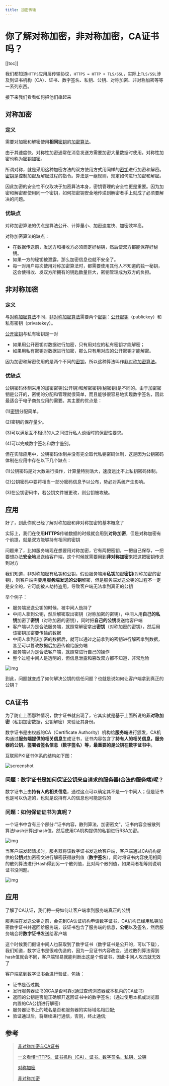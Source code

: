 ```yaml
---
title: 加密传输
---
```


# 你了解对称加密，非对称加密，CA证书吗？

[[toc]]

我们都知道`HTTPS`应用层传输协议，`HTTPS = HTTP + TLS/SSL`，实际上`TLS/SSL`涉及到证书机构（CA）、证书、数字签名、私钥、公钥、对称加密、非对称加密等等一系列东西。

接下来我们看看如何把他们串起来

## 对称加密

### 定义

需要对加密和解密使用**相同**[密钥](https://baike.baidu.com/item/密钥)的[加密算法](https://baike.baidu.com/item/加密算法)。

由于其速度快，对称性加密通常在消息发送方需要加密大量数据时使用。对称性加密也称为[密钥加密](https://baike.baidu.com/item/密钥加密)。

所谓对称，就是采用这种加密方法的双方使用方式用同样的[密钥](https://baike.baidu.com/item/密钥)进行加密和解密。[密钥](https://baike.baidu.com/item/密钥)是控制加密及解密过程的指令。算法是一组规则，规定如何进行加密和解密。

因此加密的安全性不仅取决于加密算法本身，密钥管理的安全性更是重要。因为加密和解密都使用同一个密钥，如何把密钥安全地传递到解密者手上就成了必须要解决的问题。

### 优缺点

对称加密算法的优点是算法公开、计算量小、加密速度快、加密效率高。

对称加密算法的缺点：

- 在数据传送前，发送方和接收方必须商定好秘钥，然后使双方都能保存好秘钥。
- 如果一方的秘钥被泄露，那么加密信息也就不安全了。
- 每一对用户每次使用对称加密算法时，都需要使用其他人不知道的独一秘钥，这会使得收、发双方所拥有的钥匙数量巨大，密钥管理成为双方的负担。

## 非对称加密

### 定义

与[对称加密算法](https://baike.baidu.com/item/对称加密算法/211953)不同，[非对称加密算法](https://baike.baidu.com/item/非对称加密算法)需要两个[密钥](https://baike.baidu.com/item/密钥)：[公开密钥](https://baike.baidu.com/item/公开密钥)（publickey）和私有密钥（privatekey）。

[公开密钥](https://baike.baidu.com/item/公开密钥)与私有密钥是一对

- 如果用公开密钥对数据进行加密，只有用对应的私有密钥才能解密；
- 如果用私有密钥对数据进行加密，那么只有用对应的公开密钥才能解密。

因为加密和解密使用的是两个不同的[密钥](https://baike.baidu.com/item/密钥)，所以这种算法叫作[非对称加密算法](https://baike.baidu.com/item/非对称加密算法)。

### 优缺点

公钥密码体制采用的加密密钥(公开钥)和解密密钥(秘密钥)是不同的。由于加密密钥是公开的，密钥的分配和管理就很简单，而且能够很容易地实现数字签名，因此最适合于电子商务应用的需要。其主要的优点是：

(1)[密钥](https://baike.baidu.com/item/密钥/101144)分配简单。

(2)密钥的保存量少。

(3)可以满足互不相识的人之间进行私人谈话时的保密性要求。

(4)可以完成数字签名和数字鉴别。

但在实际应用中，公钥密码体制并没有完全取代私钥密码体制，这是因为公钥密码体制在应用中存在以下几个缺点：

(1)公钥密码是对大数进行操作，计算量特别浩大，速度远比不上私钥密码体制。

(2)公钥密码中要将相当一部分密码信息予以公布，势必对系统产生影响。

(3)在公钥密码中，若公钥文件被更改，则公钥被攻破。

## 应用

好了，到此你就已经了解对称加密和非对称加密的基本概念了

实际上，我们在使用**HTTPS**传输数据的时候就会用到**对称加密**，但是对称加密有个前提，就是双方能够持有相同的密钥

问题来了，比如服务端现在想要用对称加密，它有两把密钥，一把自己保存，一把要想办法**安全地**发送给客户端，这个时候就需要用到**非对称加密**来把这把密钥传送到对方

我们知道，非对称加密有私钥和公钥，假设服务端用**私钥**加密**密钥**(对称加密的密钥)，则客户端需要用**服务端发送的公钥**解密，但是服务端发送公钥的过程不一定是安全的，它可能被人劫持盗用，导致客户端无法拿到真正的公钥

举个例子：

- 服务端发送公钥的时候，被中间人劫持了
- 中间人拿到公钥，然后解密取出密钥（对称加密的密钥），中间人用**自己的私钥**加密了**密钥**（对称加密的密钥），同时把**自己的公钥**发送给客户端
- 客户端以为是合法服务端，就照常解密拿出**密钥**（对称加密的密钥），然后用该密钥加密要传输的数据
- 中间人拿到该加密的数据后，就可以通过之前拿到的密钥进行解密拿到数据，甚至可以篡改数据后加密传输给服务端
- 服务端以为是合法客户端，就照常进行自己的操作
- 整个过程中间人是透明的，但信息泄露和篡改双方都不知道，非常危险

![img](/blog-press/images/webp-16318684012292)



到此，问题就变成了如何解决公钥的信任问题？也就是说如何让客户端拿到真正的公钥？

## CA证书

为了防止上面那种情况，数字证书就出现了，它其实就是基于上面所说的**非对称加密**（私钥加密数据，公钥解密）来验证其身份。

数字证书是由权威的CA（Certificate Authority）机构给**服务端**进行颁发，CA机构通过**服务端提供的相关信息**生成证书，证书内容包含了**持有人的相关信息，服务器的公钥，签署者签名信息（数字签名）**等，最重要的是**公钥在数字证书中**。

互联网PKI证书体系的结构如下图：

![screenshot](/blog-press/images/dr5oXFuqKq2AVW1kAADZ25kjCCo670.png)

### 问题：数字证书是如何保证公钥来自请求的服务器(合法的服务端)呢？

数字证书上由**持有人的相关信息**，通过这点可以确定其不是一个中间人；但是证书也是可以伪造的，也就是说持有人的信息也可能是假的

### 问题：如何保证证书为真呢？

 一个证书中含有三个部分:"证书内容，散列算法，加密密文"，证书内容会被散列算法hash计算出hash值，然后使用CA机构提供的私钥进行RSA加密。

![img](/blog-press/images/webp-16318689332654)

当客户端发起请求时，服务器将该数字证书发送给客户端，客户端通过CA机构提供的**公钥**对加密密文进行解密获得散列值（**数字签名**），同时将证书内容使用相同的散列算法进行Hash得到另一个散列值，比对两个散列值，如果两者相等则说明证书没问题。

![img](/blog-press/images/webp-16318689912086)

## 应用

了解了CA认证，我们捋一捋如何让客户端拿到服务端真正的公钥

服务端在发送公钥之前，会先到CA认证机构申请数字证书，CA机构已经用私钥加密数字证书并返回给服务端，该证书包含了服务端的信息，**公钥**以及签名，然后服务端会将**数字证书**发送给客户端

这个时候我们假设中间人也获取到了数字证书（数字证书是公开的，可以下载），我们知道，数字证书是很难伪造的，因为一旦证书内容改变，通过散列算法得到hash值就会不同，客户端轻易就能判断出这是个假证书，因此中间人攻击就无效了

客户端拿到数字证书会进行验证，包括：

- 证书是否过期;
- 发行服务器证书的CA是否可靠;(通过查询浏览器或本机内的CA证书)
- 返回的公钥是否能正确解开返回证书中的数字签名;（通过使用本机或浏览器内置的CA公钥进行解密）
- 服务器证书上的域名是否和服务器的实际域名相匹配;
- 验证通过后，将继续进行通信，否则，终止通信;



## 参考

> [非对称加密与CA证书](https://www.orchome.com/1224)
>
> [一文看懂HTTPS、证书机构（CA）、证书、数字签名、私钥、公钥](https://www.jianshu.com/p/29e0ba31fb8d)
>
> [对称加密](https://baike.baidu.com/item/%E5%AF%B9%E7%A7%B0%E5%8A%A0%E5%AF%86)
>
> [非对称加密](https://baike.baidu.com/item/%E9%9D%9E%E5%AF%B9%E7%A7%B0%E5%8A%A0%E5%AF%86)

